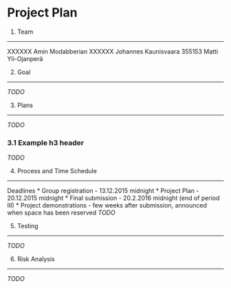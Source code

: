 Project Plan
============

1. Team
-------
XXXXXX Amin Modabberian
XXXXXX Johannes Kaunisvaara
355153 Matti Yli-Ojanperä

2. Goal
-------
*TODO*

3. Plans
--------
*TODO*

### 3.1 Example h3 header ###
*TODO*

4. Process and Time Schedule
----------------------------
Deadlines
    * Group registration - 13.12.2015 midnight
    * Project Plan - 20.12.2015 midnight
    * Final submission - 20.2.2016 midnight (end of period III)
    * Project demonstrations - few weeks after submission, announced when space has been reserved
*TODO*

5. Testing
----------
*TODO*

6. Risk Analysis
----------------
*TODO*


